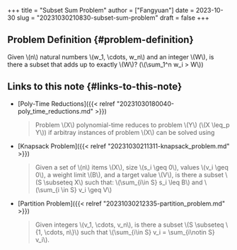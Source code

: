 +++
title = "Subset Sum Problem"
author = ["Fangyuan"]
date = 2023-10-30
slug = "20231030210830-subset-sum-problem"
draft = false
+++

## Problem Definition {#problem-definition}

Given \\(n\\) natural numbers \\(w\_1, \cdots, w\_n\\) and an integer \\(W\\), is there a subset that adds up to exactly \\(W\\)? (\\(\sum\_1^n w\_i > W\\))


## Links to this note {#links-to-this-note}

-   [Poly-Time Reductions]({{< relref "20231030180040-poly_time_reductions.md" >}})

    > Problem \\(X\\) polynomial-time reduces to problem \\(Y\\) (\\(X \leq\_p Y\\)) if arbitray instances of problem \\(X\\) can be solved using
-   [Knapsack Problem]({{< relref "20231030211311-knapsack_problem.md" >}})

    > Given a set of \\(n\\) items \\(X\\), size \\(s\_i \geq 0\\), values \\(v\_i \geq 0\\), a weight limit \\(B\\), and a target value \\(V\\), is there a subset \\(S \subseteq X\\) such that:
    > \\(\sum\_{i\in S} s\_i \leq B\\) and \\(\sum\_{i \in S} v\_i \geq V\\)
-   [Partition Problem]({{< relref "20231030212335-partition_problem.md" >}})

    > Given integers \\(v\_1, \cdots, v\_n\\), is there a subset \\(S \subseteq \\{1, \cdots, n\\}\\) such that \\(\sum\_{i\in S} v\_i = \sum\_{i\notin S} v\_i\\).
